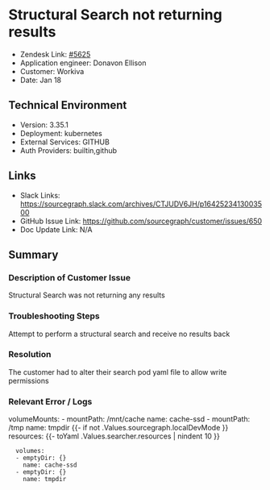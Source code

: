 
# Structural Search not returning results

- Zendesk Link: [#5625](https://sourcegraph.zendesk.com/agent/tickets/5625)
- Application engineer: Donavon Ellison
- Customer: Workiva 
- Date: Jan 18

## Technical Environment
- Version: 3.35.1​
- Deployment: kubernetes
- External Services: GITHUB
- Auth Providers: builtin,github


## Links
<!-- Data for application engineer manual entry -->
- Slack Links: https://sourcegraph.slack.com/archives/CTJUDV6JH/p1642523413003500
- GitHub Issue Link: https://github.com/sourcegraph/customer/issues/650
- Doc Update Link: N/A

## Summary
### Description of Customer Issue
Structural Search was not returning any results 
### Troubleshooting Steps
Attempt to perform a structural search and receive no results back
### Resolution
The customer had to alter their search pod yaml file to allow write permissions

### Relevant Error / Logs
volumeMounts:
        - mountPath: /mnt/cache
          name: cache-ssd
        - mountPath: /tmp
          name: tmpdir
        {{- if not .Values.sourcegraph.localDevMode }}
        resources:
          {{- toYaml .Values.searcher.resources | nindent 10 }}

      volumes:
      - emptyDir: {}
        name: cache-ssd
      - emptyDir: {}
        name: tmpdir
